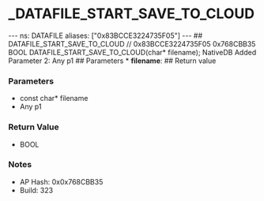 # _DATAFILE_START_SAVE_TO_CLOUD

--- ns: DATAFILE aliases: ["0x83BCCE3224735F05"] --- ## DATAFILE_START_SAVE_TO_CLOUD  // 0x83BCCE3224735F05 0x768CBB35 BOOL DATAFILE_START_SAVE_TO_CLOUD(char* filename);  NativeDB Added Parameter 2: Any p1  ## Parameters * **filename**:  ## Return value

### Parameters
* const char* filename
* Any p1

### Return Value
* BOOL

### Notes
* AP Hash: 0x0x768CBB35
* Build: 323

